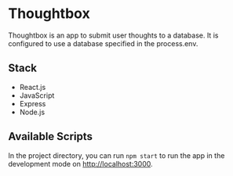 # Thoughtbox

Thoughtbox is an app to submit user thoughts to a database. It is configured to use a database specified in the process.env.

## Stack
- React.js
- JavaScript
- Express
- Node.js

## Available Scripts

In the project directory, you can run `npm start` to run the app in the development mode on [http://localhost:3000](http://localhost:3000).